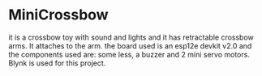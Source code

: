 # MiniCrossbow
it is a crossbow toy with sound and lights and it has retractable crossbow arms. It attaches to the arm. the board used is an esp12e devkit v2.0 and the components used are: some less, a buzzer and 2 mini servo motors. Blynk is used for this project.
